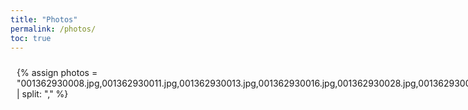 ```yaml
---
title: "Photos"
permalink: /photos/
toc: true
---
```


<style>
  /* Ensure the page content is constrained */
  .page-content {
    max-width: 100% !important; /* Use full available width but stay within page */
    padding: 0;
    margin: auto;
  }

  .photo-gallery-container {
    width: 100%; /* Adjust as needed */
    max-width: 3500px; /* Prevents it from being too wide on large screens */
    margin: auto;
    padding: 10px;
  }

  .photo-gallery {
    display: grid;
    grid-template-columns: repeat(4, 1fr); /* 4 columns */
    gap: 5px;
  }

  .photo-gallery img {
    width: 100%; /* Ensures images fit grid */
    height: auto;
    object-fit: cover;
    border-radius: 5px;
    transition: transform 0.2s;
  }

  .photo-gallery img:hover {
    transform: scale(1.05);
  }

  /* Responsive Design */
  @media (max-width: 1200px) {
    .photo-gallery {
      grid-template-columns: repeat(3, 1fr);
    }
  }

  @media (max-width: 768px) {
    .photo-gallery {
      grid-template-columns: repeat(2, 1fr);
    }
  }

  @media (max-width: 480px) {
    .photo-gallery {
      grid-template-columns: repeat(1, 1fr);
    }
  }
</style>

<div class="photo-gallery-container">
  <div class="photo-gallery">
    {% assign photos = "001362930008.jpg,001362930011.jpg,001362930013.jpg,001362930016.jpg,001362930028.jpg,001362930029.jpg,001362930031.jpg,001362930036.jpg,001362940001.jpg,001362940004.jpg,001362950003.jpg,001362950006.jpg,001362950007.jpg,001362950008.jpg,001362950017.jpg,001362950020.jpg,001362950022.jpg,001384340014.jpg,001384340016.jpg" | split: "," %}

    {% for photo in photos %}
      <a href="{{ '/images/filmphotos/' | append: photo | relative_url }}" target="_blank">
        <img src="{{ '/images/filmphotos/' | append: photo | relative_url }}" alt="Film Photo">
      </a>
    {% endfor %}
  </div>
</div>
